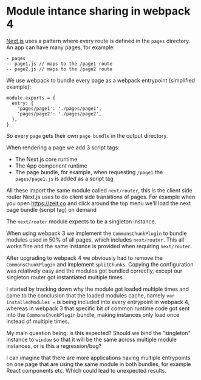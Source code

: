 # Module intance sharing in webpack 4

[Next.js](https://github.com/zeit/next.js) uses a pattern where every route is defined in the `pages` directory. An app can have many pages, for example:

```
- pages
-- page1.js // maps to the /page1 route
-- page2.js // maps to the /page2 route
```

We use webpack to bundle every page as a webpack entrypoint (simplified example):

```
module.exports = {
  entry: {
    'pages/page1': './pages/page1',
    'pages/page2': './pages/page2',
  },
}
```

So every `page` gets their own `page bundle` in the output directory.

When rendering a page we add 3 script tags:

- The Next.js core runtime
- The App component runtime
- The page bundle, for example, when requesting `/page1` the `pages/page1.js` is added as a script tag

All these import the same module called `next/router`, this is the client side router Next.js uses to do client side transitions of pages. For example when you open https://zeit.co and click around the top menu we'll load the next page bundle (script tag) on demand

The `next/router` module expects to be a singleton instance.

When using webpack 3 we implement the `CommonsChunkPlugin` to bundle modules used in 50% of all pages, which includes `next/router`. This all works fine and the same instance is provided when requiring `next/router`.

After upgrading to webpack 4 we obviously had to remove the `CommonsChunkPlugin` and implement `splitChunks`. Copying the configuration was relatively easy and the modules got bundled correctly, except our singleton router got instantiated multiple times.

I started by tracking down why the module got loaded multiple times and came to the conclusion that the loaded modules cache, namely `var installedModules =` is being included into every entrypoint in webpack 4, whereas in webpack 3 that specific bit of common runtime code got sent into the `CommonsChunkPlugin` bundle, making instances only load once instead of multiple times.

My main question being: is this expected? Should we bind the "singleton" instance to `window` so that it will be the same across multiple module instances, or is this a regression/bug?

I can imagine that there are more applications having multiple entrypoints on one page that are using the same module in both bundles, for example React components etc. Which could lead to unexpected results.
